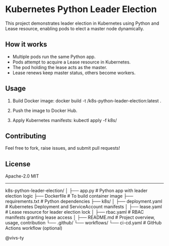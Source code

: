 # Kubernetes Python Leader Election

This project demonstrates leader election in Kubernetes using Python and Lease resource, enabling pods to elect a master node dynamically.

## How it works

- Multiple pods run the same Python app.
- Pods attempt to acquire a Lease resource in Kubernetes.
- The pod holding the lease acts as the master.
- Lease renews keep master status, others become workers.

## Usage

1. Build Docker image:
   docker build -t <dockerhub-username>/k8s-python-leader-election:latest .

2. Push the image to Docker Hub.

3. Apply Kubernetes manifests:
   kubectl apply -f k8s/

## Contributing

Feel free to fork, raise issues, and submit pull requests!

## License

Apache-2.0
MIT

--------------------------------------------------------------------------------------------------

 k8s-python-leader-election/
 │
 ├── app.py                 # Python app with leader election logic
 ├── Dockerfile             # To build container image
 ├── requirements.txt       # Python dependencies
 ├── k8s/
 │    ├── deployment.yaml    # Kubernetes Deployment and ServiceAccount manifests
 │    ├── lease.yaml         # Lease resource for leader election lock
 │    ├── rbac.yaml          # RBAC manifests granting lease access
 │
 ├── README.md              # Project overview, usage, contribution
 └── .github/
     └── workflows/
         └── ci-cd.yaml     # GitHub Actions workflow (optional)

@vivs-ty 
